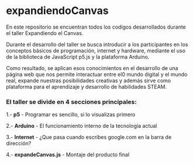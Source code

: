 # expandiendoCanvas
En este repositorio se encuentran todos los codigos desarrollados durante el taller Expandiendo el Canvas.

Durante el desarrollo del taller se busca introducir a los participantes en los conceptos básicos de 
programación, internet y hardware, mediante el uso de la biblioteca de JavaScript p5.js y la plataforma 
Arduino.

Como resultado, se aplican esos conocimientos en el desarrollo de una página web que nos permite 
interactuar entre el0 mundo digital y el mundo real, expande nuestras posibilidades creativas y 
además sirve como plataforma para el aprendizaje  y desarrollo de habilidades STEAM.

### El taller se divide en 4 secciones principales:

1.- **p5** - Programar es sencillo, si lo visualizas primero

2.- **Arduino** - El funcionamiento interno de la tecnología actual

3.- **Internet** - ¿Que pasa cuando escribes google.com en la barra de dirección?

4.- **expandeCanvas.js** - Montaje del producto final


